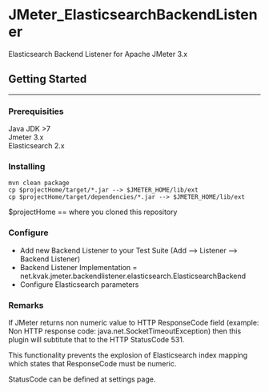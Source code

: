 # JMeter_ElasticsearchBackendListener
Elasticsearch Backend Listener for Apache JMeter 3.x

## Getting Started

---

### Prerequisities

Java JDK >7   
Jmeter 3.x   
Elasticsearch 2.x   

### Installing

```
mvn clean package
cp $projectHome/target/*.jar --> $JMETER_HOME/lib/ext   
cp $projectHome/target/dependencies/*.jar --> $JMETER_HOME/lib/ext   
```
   
$projectHome == where you cloned this repository

### Configure
* Add new Backend Listener to your Test Suite (Add --> Listener --> Backend Listener)
* Backend Listener Implementation = net.kvak.jmeter.backendlistener.elasticsearch.ElasticsearchBackend
* Configure Elasticsearch parameters

### Remarks
If JMeter returns non numeric value to HTTP ResponseCode field (example: Non HTTP response code: java.net.SocketTimeoutException) then this plugin will subtitute that to the HTTP StatusCode 531.   

This functionality prevents the explosion of Elasticsearch index mapping which states that ResponseCode must be numeric.   

StatusCode can be defined at settings page.
